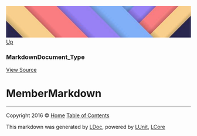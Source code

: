 ![](../Content/LDoc-banner-small.png "")
[Up](MarkdownDocument_Type.md)

### MarkdownDocument_Type
[View Source](../Markdown/Generators/MarkdownDocument_Type.cs)

# MemberMarkdown



---

Copyright 2016 &copy; [Home](../../README.md) [Table of Contents](../../TableOfContents.md)

This markdown was generated by [LDoc](https://github.com/CodeSingularity/LDoc), powered by [LUnit](https://github.com/CodeSingularity/LUnit), [LCore](https://github.com/CodeSingularity/LCore)
